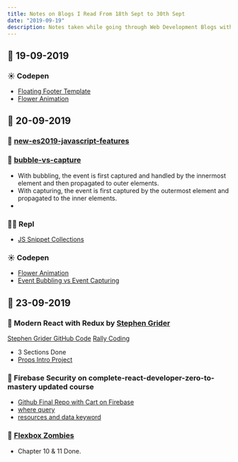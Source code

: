 ```yaml
---
title: Notes on Blogs I Read From 18th Sept to 30th Sept
date: "2019-09-19"
description: Notes taken while going through Web Development Blogs with highlights
---
```


## 📅 19-09-2019

### ☀ Codepen

- [Floating Footer Template](https://codepen.io/navinnavi19/pen/aboQoVX)
- [Flower Animation](https://codepen.io/navinnavi19/pen/ExYOjvO)

## 📅 20-09-2019

### 🚀 [new-es2019-javascript-features](https://blog.linguinecode.com/post/new-es2019-javascript-features)

### 🚀 [bubble-vs-capture](https://dev.to/clickys/bubble-vs-capture--3b19)

- With bubbling, the event is first captured and handled by the innermost element and then propagated to outer elements.
- With capturing, the event is first captured by the outermost element and propagated to the inner elements.
-

### 👨‍💻 Repl

- [JS Snippet Collections](https://repl.it/@NavinA/JS-Snippet-Collections)

### ☀ Codepen

- [Flower Animation](https://codepen.io/navinnavi19/pen/ExYOjvO)
- [Event Bubbling vs Event Capturing](https://codepen.io/navinnavi19/pen/bGbQMKb)

## 📅 23-09-2019

### 🚀 Modern React with Redux by [Stephen Grider](https://twitter.com/ste_grider)

[Stephen Grider GitHub Code](https://github.com/StephenGrider/redux-code)
[Rally Coding](https://www.rallycoding.com/)

- 3 Sections Done
- [Props Intro Project](https://stackblitz.com/edit/react-with-redux-components)

### 🚀 Firebase Security on complete-react-developer-zero-to-mastery updated course

- [Github Final Repo with Cart on Firebase](https://github.com/ZhangMYihua/crwn-clothing-firebase-cart)
- [where query](https://firebase.google.com/docs/firestore/query-data/get-data#get_multiple_documents_from_a_collection)
- [resources and data keyword](https://firebase.google.com/docs/firestore/security/rules-conditions#data_validation)

### 🚀 [Flexbox Zombies](https://flexboxzombies.com/p/flexbox-zombies)

- Chapter 10 & 11 Done.
